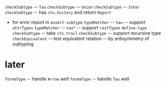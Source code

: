 `checkSubtype` -- `Tau`
`checkSubtype` -- `Union`
`checkSubtype` -- `Inter`
`checkSubtype` -- has `ctx.history` and return `Report`
- for error report in `assert-subtype`
`typeMatcher` -- `tau` -- support `attrTypes`
`typeMatcher` -- `tau*` -- support `restTypes`
`define-type`
`checkSubtype` -- take `ctx.trail`
`checkSubtype` -- support recursive type
`checkEquivalent` -- test equivalent relation -- by antisymmetry of subtyping

# later

`formaType` -- handle `Arrow` well
`formaType` -- handle `Tau` well
